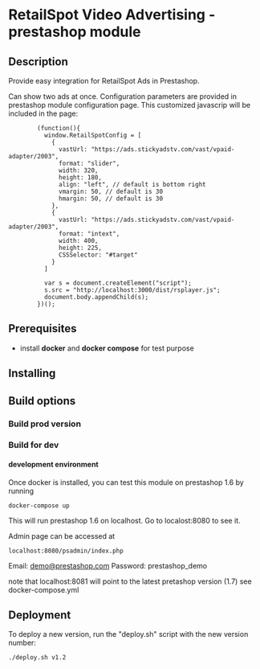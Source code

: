 # RetailSpot Video Advertising - prestashop module

## Description

Provide easy integration for RetailSpot Ads in Prestashop.

Can show two ads at once. Configuration parameters are provided in prestashop module configuration page.
This customized javascrip will be included in the page:

```
        (function(){
          window.RetailSpotConfig = [
            {
              vastUrl: "https://ads.stickyadstv.com/vast/vpaid-adapter/2003",
              format: "slider",
              width: 320,
              height: 180,
              align: "left", // default is bottom right
              vmargin: 50, // default is 30
              hmargin: 50, // default is 30
            },
            {
              vastUrl: "https://ads.stickyadstv.com/vast/vpaid-adapter/2003",
              format: "intext",
              width: 400,
              height: 225,
              CSSSelector: "#target"
            }
          ]

          var s = document.createElement("script");
          s.src = "http://localhost:3000/dist/rsplayer.js";
          document.body.appendChild(s);
        })();
```

## Prerequisites

- install **docker** and **docker compose** for test purpose

## Installing

## Build options

### Build prod version

### Build for dev

#### development environment

Once docker is installed, you can test this module on prestashop 1.6 by running

```
docker-compose up
```

This will run prestashop 1.6 on localhost. Go to localost:8080 to see it.

Admin page can be accessed at

```
localhost:8080/psadmin/index.php
```

Email: demo@prestashop.com
Password: prestashop_demo

note that localhost:8081 will point to the latest pretashop version (1.7) see docker-compose.yml 


## Deployment

To deploy a new version,  run the "deploy.sh" script with the new version number:

```
./deploy.sh v1.2
```